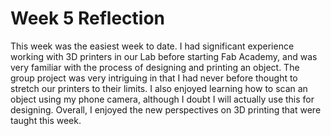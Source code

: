 # Week 5 Reflection

This week was the easiest week to date. I had significant experience working with 3D printers in our Lab before starting Fab Academy, and was very familiar with the process of designing and printing an object. The group project was very intriguing in that I had never before thought to stretch our printers to their limits. I also enjoyed learning how to scan an object using my phone camera, although I doubt I will actually use this for designing. Overall, I enjoyed the new perspectives on 3D printing that were taught this week.